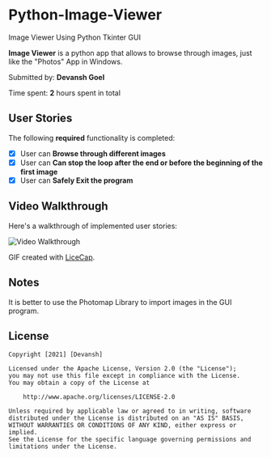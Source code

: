 # Python-Image-Viewer
Image Viewer Using Python Tkinter GUI 

**Image Viewer** is a python app that allows to browse through images, just like the "Photos" App in Windows. 

Submitted by: **Devansh Goel**

Time spent: **2** hours spent in total

## User Stories

The following **required** functionality is completed:

* [x] User can **Browse through different images**
* [x] User can **Can stop the loop after the end or before the beginning of the first image**
* [x] User can **Safely Exit the program** 

## Video Walkthrough

Here's a walkthrough of implemented user stories:

<img src='viewer.gif' title='Video Walkthrough' width='' alt='Video Walkthrough' />

GIF created with [LiceCap](http://www.cockos.com/licecap/).

## Notes

It is better to use the Photomap Library to import images in the GUI program.

## License

    Copyright [2021] [Devansh]

    Licensed under the Apache License, Version 2.0 (the "License");
    you may not use this file except in compliance with the License.
    You may obtain a copy of the License at

        http://www.apache.org/licenses/LICENSE-2.0

    Unless required by applicable law or agreed to in writing, software
    distributed under the License is distributed on an "AS IS" BASIS,
    WITHOUT WARRANTIES OR CONDITIONS OF ANY KIND, either express or implied.
    See the License for the specific language governing permissions and
    limitations under the License.
